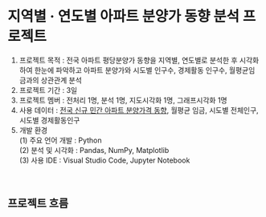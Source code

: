 # 지역별 · 연도별 아파트 분양가 동향 분석 프로젝트

1. 프로젝트 목적 : 전국 아파트 평당분양가 동향을 지역별, 연도별로 분석한 후 시각화하여 한눈에 파악하고 아파트 분양가와 시도별 인구수, 경제활동 인구수, 월평균임금과의 상관관계 분석
2. 프로젝트 기간 : 3일
3. 프로젝트 멤버 : 전처리 1명, 분석 1명, 지도시각화 1명, 그래프시각화 1명
4. 사용 데이터 : <a href="https://github.com/corazzon/open-data-analysis-basic/blob/master/01-apt-price-output.ipynb">전국 신규 민간 아파트 분양가격 동향</a>, 월평균 임금, 시도별 전체인구, 시도별 경제활동인구
5. 개발 환경<br>
(1) 주요 언어 개발 : Python<br>
(2) 분석 및 시각화 : Pandas, NumPy, Matplotlib<br>
(3) 사용 IDE : Visual Studio Code, Jupyter Notebook
<br>

## 프로젝트 흐름
